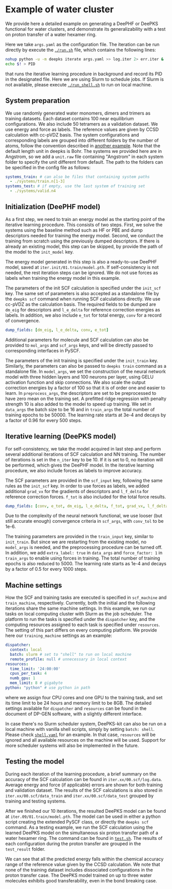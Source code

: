 # Example of water cluster

We provide here a detailed example on generating a DeePHF or DeePKS functional for water clusters, and demonstrate its generalizability with a test on proton transfer of a water hexamer ring.

Here we take `args.yaml` as the configuration file. The iteration can be run directly by execute the [`./run.sh`](./run.sh) file, which contains the following lines:
```bash
nohup python -u -m deepks iterate args.yaml >> log.iter 2> err.iter &
echo $! > PID
```
that runs the iterative learning procedure in background and record its PID in the designated file.
Here we are using Slurm to schedule jobs. If Slurm is not available, please execute [`./run_shell.sh`](./run_shell.sh) to run on local machine.

## System preparation

We use randomly generated water monomers, dimers and trimers as training datasets. Each dataset contains 100 near equilibrium configurations. We also include 50 tetramers as a validation dataset. We use energy and force as labels. The reference values are given by CCSD calculation with cc-pVDZ basis. The system configurations and corresponding labels are grouped into different folders by the number of atoms, follow the convention described in [another example](../water_single/README.md). Note that the default length unit in deepks is Bohr. The systems we provided here are in Angstrom, so we add a `unit.raw` file containing "Angstrom" in each system folder to specify the unit different from default. The path to the folders can be specified in the config file as follows:
```yaml
systems_train: # can also be files that containing system paths
  - ./systems/train.n[1-3]
systems_test: # if empty, use the last system of training set
  - ./systems/valid.n4 
```

## Initialization (DeePHF model)

As a first step, we need to train an energy model as the starting point of the iterative learning procedure. This consists of two steps. First, we solve the systems using the baseline method such as HF or PBE and dump descriptors needed for training the energy model. Second, we conduct the training from scratch using the previously dumped descriptors. If there is already an existing model, this step can be skipped, by provide the path of the model to the `init_model` key.

The energy model generated in this step is also a ready-to-use DeePHF model, saved at `iter.init/01.train/model.pth`. If self-consistency is not needed, the rest iteration steps can be ignored. We do not use forces as labels when training the energy model in this example.

The parameters of the init SCF calculation is specified under the `init_scf` key. The same set of parameters is also accepted as a standalone file by the `deepks scf` command when running SCF calculations directly.  We use cc-pVDZ as the calculation basis. The required fields to be dumped are `dm_eig` for descriptors and `l_e_delta` for reference correction energies as labels. In addition, we also include `e_tot` for total energy, `conv` for a record of convergence.
```yaml
dump_fields: [dm_eig, l_e_delta, conv, e_tot]
```
Additional parameters for molecule and SCF calculation can also be provided to `mol_args` and `scf_args` keys, and will be directly passed to corresponding interfaces in PySCF.

The parameters of the init training is specified under the `init_train` key. Similarly, the parameters can also be passed to `deepks train` command as a standalone file. In `model_args`, we set the construction of the neural network model with three hidden layers and 100 neurons per layer, using GELU activation function and skip connections. We also scale the output correction energies by a factor of 100 so that it is of order one and easier to learn. In `preprocess_args`, the descriptors are set to be preprocessed to have zero mean on the training set. A prefitted ridge regression with penalty strength 10 is also added to the model to speed up training. We set in `data_args` the batch size to be 16 and in `train_args` the total number of training epochs to be 50000. The learning rate starts at 3e-4 and decays by a factor of 0.96 for every 500 steps.

## Iterative learning (DeePKS model)

For self-consistency, we take the model acquired in last step and perform several additional iterations of SCF calculation and NN training. The number of iterations is set in the `n_iter` key to be 10. If it is set to 0, no iteration will be performed, which gives the DeePHF model. In the iterative learning procedure, we also include forces as labels to improve accuracy.

The SCF parameters are provided in the `scf_input` key, following the same rules as the `init_scf` key. In order to use forces as labels, we added additional `grad_vx` for the gradients of descriptors and `l_f_delta` for reference correction forces. `f_tot` is also included for the total force results.
```yaml
dump_fields: [conv, e_tot, dm_eig, l_e_delta, f_tot, grad_vx, l_f_delta]
```
Due to the complexity of the neural network functional, we use looser (but still accurate enough) convergence criteria in `scf_args`, with `conv_tol` to be 1e-6.

The training parameters are provided in the `train_input` key, similar to `init_train`. But since we are restarting from the existing model, no `model_args` is needed, and the preprocessing procedure can be turned off. In addition, we add `extra_label: true` in `data_args` and `force_factor: 1` in `train_args` to enable using forces in training. The total number of training epochs is also reduced to 5000. The learning rate starts as 1e-4 and decays by a factor of 0.5 for every 1000 steps.

## Machine settings

How the SCF and training tasks are executed is specified in `scf_machine` and `train_machine`, respectively. Currently, both the initial and the following iterations share the same machine settings. In this example, we run our tasks on local computing cluster with Slurm as the job scheduler. The platform to run the tasks is specified under the `dispatcher` key, and the computing resources assigned to each task is specified under `resources`. The setting of this part differs on every computing platform. We provide here our `training_machine` settings as an example:
```yaml
dispatcher: 
  context: local
  batch: slurm # set to "shell" to run on local machine
  remote_profile: null # unnecessary in local context
resources:
  time_limit: '24:00:00'
  cpus_per_task: 4
  numb_gpu: 1
  mem_limit: 8 # gigabyte
python: "python" # use python in path
```
where we assign four CPU cores and one GPU to the training task, and set its time limit to be 24 hours and memory limit to be 8GB. The detailed settings available for `dispatcher` and `resources` can be found in the document of DP-GEN software, with a slightly different interface.

In case there's no Slurm scheduler system, DeePKS-kit can also be run on a local machine with vanilla shell scripts, simply by setting `batch: shell`. Please check [`shell.yaml`](./shell.yaml) for an example. In that case, `resources` will be ignored and all available resources on the machine will be used. Support for more scheduler systems will also be implemented in the future.

## Testing the model

During each iteration of the learning procedure, a brief summary on the accuracy of the SCF calculation can be found in `iter.xx/00.scf/log.data`. Average energy and force (if applicable) errors are shown for both training and validation dataset. The results of the SCF calculations is also stored in `iter.xx/00.scf/data_train` and `iter.xx/00.scf/data_test` grouped by training and testing systems.

After we finished our 10 iterations, the resulted DeePKS model can be found at `iter.09/01.train/model.pth`. The model can be used in either a python script creating the extended PySCF class, or directly the `deepks scf` command. As a testing example, we run the SCF calculation using the learned DeePKS model on the simultaneous six proton transfer path of a water hexamer ring. 
The command can be found in [`test.sh`](./test.sh).
The results of each configuration during the proton transfer are grouped in the `test_result` folder. 

We can see that all the predicted energy falls within the chemical accuracy range of the reference value given by the CCSD calculation. We note that none of the training dataset includes dissociated configurations in the proton transfer case. The DeePKS model trained on up to three water molecules exhibits good transferability, even in the bond breaking case.